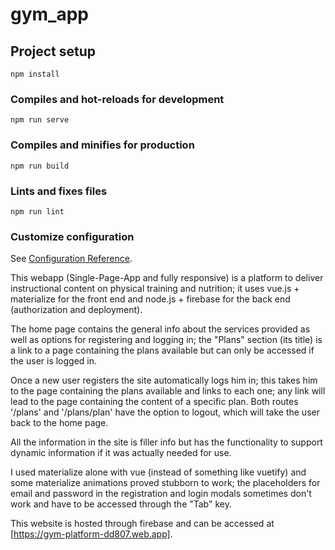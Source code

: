 # gym_app

## Project setup
```
npm install
```

### Compiles and hot-reloads for development
```
npm run serve
```

### Compiles and minifies for production
```
npm run build
```

### Lints and fixes files
```
npm run lint
```

### Customize configuration
See [Configuration Reference](https://cli.vuejs.org/config/).

This webapp (Single-Page-App and fully responsive) is a platform to deliver instructional content 
on physical training and nutrition; it uses vue.js + materialize for the front end and node.js + firebase
for the back end (authorization and deployment).

The home page contains the general info about the services provided as well as options for
registering and logging in; the "Plans" section (its title) is a link to a page containing the plans
available but can only be accessed if the user is logged in.

Once a new user registers the site automatically logs him in; this takes him to the page containing
the plans available and links to each one; any link will lead to the page containing the content of
a specific plan. Both routes '/plans' and '/plans/plan' have the option to logout, which will take
the user back to the home page.

All the information in the site is filler info but has the functionality to support dynamic
information if it was actually needed for use.

I used materialize alone with vue (instead of something like vuetify) and some materialize
animations proved stubborn to work; the placeholders for email and password in the registration and
login modals sometimes don't work and have to be accessed through the "Tab" key.

This website is hosted through firebase and can be accessed at [https://gym-platform-dd807.web.app].

